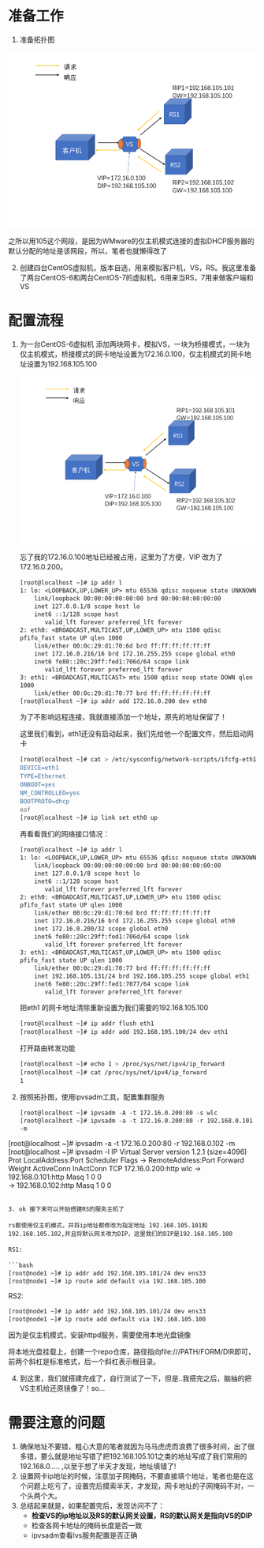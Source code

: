 # 准备工作

1. 准备拓扑图

![插图14-1](https://github.com/huangtianfeng/pictures/blob/master/linux%E5%9B%BE%E5%BA%93/%E6%8F%92%E5%9B%BE14-1.png)

之所以用105这个网段，是因为WMware的仅主机模式连接的虚拟DHCP服务器的默认分配的地址是该网段，所以，笔者也就懒得改了

2. 创建四台CentOS虚拟机，版本自选，用来模拟客户机，VS，RS。我这里准备了两台CentOS-6和两台CentOS-7的虚拟机，6用来当RS，7用来做客户端和VS

# 配置流程

1. 为一台CentOS-6虚拟机 添加两块网卡，模拟VS，一块为桥接模式，一块为仅主机模式，桥接模式的网卡地址设置为172.16.0.100，仅主机模式的网卡地址设置为192.168.105.100

   ![插图14-2](https://github.com/huangtianfeng/pictures/blob/master/linux%E5%9B%BE%E5%BA%93/%E6%8F%92%E5%9B%BE14-1.png)

   忘了我的172.16.0.100地址已经被占用，这里为了方便，VIP 改为了172.16.0.200。

   ```
   [root@localhost ~]# ip addr l 
   1: lo: <LOOPBACK,UP,LOWER_UP> mtu 65536 qdisc noqueue state UNKNOWN 
       link/loopback 00:00:00:00:00:00 brd 00:00:00:00:00:00
       inet 127.0.0.1/8 scope host lo
       inet6 ::1/128 scope host 
          valid_lft forever preferred_lft forever
   2: eth0: <BROADCAST,MULTICAST,UP,LOWER_UP> mtu 1500 qdisc pfifo_fast state UP qlen 1000
       link/ether 00:0c:29:d1:70:6d brd ff:ff:ff:ff:ff:ff
       inet 172.16.0.216/16 brd 172.16.255.255 scope global eth0
       inet6 fe80::20c:29ff:fed1:706d/64 scope link 
          valid_lft forever preferred_lft forever
   3: eth1: <BROADCAST,MULTICAST> mtu 1500 qdisc noop state DOWN qlen 1000
       link/ether 00:0c:29:d1:70:77 brd ff:ff:ff:ff:ff:ff
   [root@localhost ~]# ip addr add 172.16.0.200 dev eth0
   ```

   为了不影响远程连接，我就直接添加一个地址，原先的地址保留了！

   这里我们看到，eth1还没有启动起来，我们先给他一个配置文件，然后启动网卡

   ```bash
   [root@localhost ~]# cat > /etc/sysconfig/network-scripts/ifcfg-eth1 << eof
   DEVICE=eth1
   TYPE=Ethernet
   ONBOOT=yes
   NM_CONTROLLED=yes
   BOOTPROTO=dhcp
   eof
   [root@localhost ~]# ip link set eth0 up
   ```

   再看看我们的网络接口情况：

   ```
   [root@localhost ~]# ip addr l 
   1: lo: <LOOPBACK,UP,LOWER_UP> mtu 65536 qdisc noqueue state UNKNOWN 
       link/loopback 00:00:00:00:00:00 brd 00:00:00:00:00:00
       inet 127.0.0.1/8 scope host lo
       inet6 ::1/128 scope host 
          valid_lft forever preferred_lft forever
   2: eth0: <BROADCAST,MULTICAST,UP,LOWER_UP> mtu 1500 qdisc pfifo_fast state UP qlen 1000
       link/ether 00:0c:29:d1:70:6d brd ff:ff:ff:ff:ff:ff
       inet 172.16.0.216/16 brd 172.16.255.255 scope global eth0
       inet 172.16.0.200/32 scope global eth0
       inet6 fe80::20c:29ff:fed1:706d/64 scope link 
          valid_lft forever preferred_lft forever
   3: eth1: <BROADCAST,MULTICAST,UP,LOWER_UP> mtu 1500 qdisc pfifo_fast state UP qlen 1000
       link/ether 00:0c:29:d1:70:77 brd ff:ff:ff:ff:ff:ff
       inet 192.168.105.131/24 brd 192.168.105.255 scope global eth1
       inet6 fe80::20c:29ff:fed1:7077/64 scope link 
          valid_lft forever preferred_lft forever
   ```

   把eth1 的网卡地址清除重新设置为我们需要的192.168.105.100

   ```bash
   [root@localhost ~]# ip addr flush eth1
   [root@localhost ~]# ip addr add 192.168.105.100/24 dev eth1
   ```

   打开路由转发功能

   ```bash
   [root@localhost ~]# echo 1 > /proc/sys/net/ipv4/ip_forward
   [root@localhost ~]# cat /proc/sys/net/ipv4/ip_forward
   1
   ```

   

2. 按照拓扑图，使用ipvsadm工具，配置集群服务

   ```
   [root@localhost ~]# ipvsadm -A -t 172.16.0.200:80 -s wlc
   [root@localhost ~]# ipvsadm -a -t 172.16.0.200:80 -r 192.168.0.101 -m
[root@localhost ~]# ipvsadm -a -t 172.16.0.200:80 -r 192.168.0.102 -m
   [root@localhost ~]# ipvsadm -l
   IP Virtual Server version 1.2.1 (size=4096)
   Prot LocalAddress:Port Scheduler Flags
     -> RemoteAddress:Port           Forward Weight ActiveConn InActConn
   TCP  172.16.0.200:http wlc
     -> 192.168.0.101:http           Masq    1      0          0         
     -> 192.168.0.102:http           Masq    1      0          0         
   ```
   
3. ok 接下来可以开始搭建RS的服务主机了

   rs都使用仅主机模式，并将ip地址都修改为指定地址 192.168.105.101和192.168.105.102,并且将默认网关改为DIP，这里我们的DIP是192.168.105.100

   RS1:

   ```bash
   [root@node1 ~]# ip addr add 192.168.105.101/24 dev ens33
   [root@node1 ~]# ip route add default via 192.168.105.100
   ```

   RS2:
   
   ```
   [root@node1 ~]# ip addr add 192.168.105.101/24 dev ens33
   [root@node1 ~]# ip route add default via 192.168.105.100
   ```
   
   
   
   因为是仅主机模式，安装httpd服务，需要使用本地光盘镜像
   
   将本地光盘挂载上，创建一个repo仓库，路径指向file:///PATH/FORM/DIR即可，前两个斜杠是标准格式，后一个斜杠表示根目录。
   
4. 到这里，我们就搭建完成了，自行测试了一下，但是..我搭完之后，脑抽的把VS主机给还原镜像了！so...

# 需要注意的问题

1. 确保地址不要错，粗心大意的笔者就因为马马虎虎而浪费了很多时间，出了很多错，要么就是地址写错了把192.168.105.101之类的地址写成了我们常用的192.168.0.....    ,以至于想了半天才发现，地址填错了!  
2. 设置网卡ip地址的时候，注意加子网掩码，不要直接填个地址，笔者也是在这个问题上吃亏了，设置完后摸索半天，才发现，网卡地址的子网掩码不对，一个头两个大。
3. 总结起来就是，如果配置完后，发现访问不了：
   * **检查VS的ip地址以及RS的默认网关设置，RS的默认网关是指向VS的DIP**
   * 检查各网卡地址的掩码长度是否一致
   * ipvsadm查看lvs服务配置是否正确
